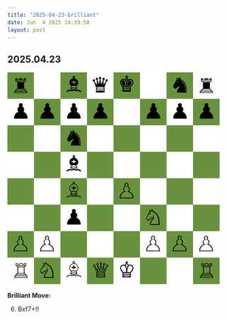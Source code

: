 ```yaml
---
title: "2025-04-23-brilliant"
date: Jun  4 2025 14:39:58
layout: post
---
```


## 2025.04.23

![](/images/brilliant-2025.04.23.png)

**Brilliant Move:**

6. Bxf7+!!
